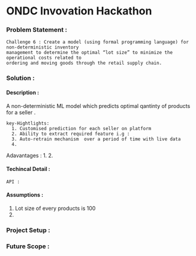 # ONDC Invovation Hackathon  

### Problem Statement :
    Challenge 6 : Create a model (using formal programming language) for non-deterministic inventory
    management to determine the optimal “lot size” to minimize the operational costs related to
    ordering and moving goods through the retail supply chain.

### Solution :

#### Description :

  A non-deterministic ML model which predicts optimal qantinty of products for a seller . 
 
    key-Hightlights:
      1. Customised prediction for each seller on platform 
      2. Ability to extract required feature i.g : 
      3. Auto-retrain mechanism  over a period of time with live data
      4.
      
Adavantages : 
      1. 
      2.
    
#### Techincal Detail : 
    API :
    
    
#### Assumptions :
  1. Lot size of every products is 100 
  2. 


### Project Setup : 

       
### Future Scope : 


